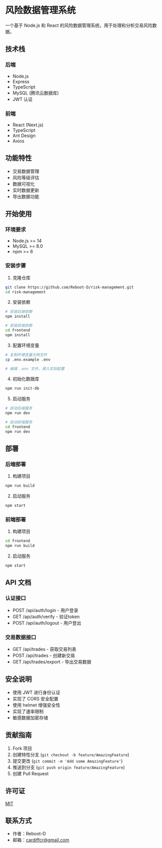 # 风险数据管理系统

一个基于 Node.js 和 React 的风险数据管理系统，用于处理和分析交易风险数据。

## 技术栈

### 后端
- Node.js
- Express
- TypeScript
- MySQL (腾讯云数据库)
- JWT 认证

### 前端
- React (Next.js)
- TypeScript
- Ant Design
- Axios

## 功能特性

- 交易数据管理
- 风险等级评估
- 数据可视化
- 实时数据更新
- 导出数据功能

## 开始使用

### 环境要求

- Node.js >= 14
- MySQL >= 8.0
- npm >= 6

### 安装步骤

1. 克隆仓库
```bash
git clone https://github.com/Reboot-D/risk-management.git
cd risk-management
```

2. 安装依赖
```bash
# 安装后端依赖
npm install

# 安装前端依赖
cd frontend
npm install
```

3. 配置环境变量
```bash
# 复制环境变量示例文件
cp .env.example .env

# 编辑 .env 文件，填入实际配置
```

4. 初始化数据库
```bash
npm run init-db
```

5. 启动服务
```bash
# 启动后端服务
npm run dev

# 启动前端服务
cd frontend
npm run dev
```

## 部署

### 后端部署
1. 构建项目
```bash
npm run build
```

2. 启动服务
```bash
npm start
```

### 前端部署
1. 构建项目
```bash
cd frontend
npm run build
```

2. 启动服务
```bash
npm start
```

## API 文档

### 认证接口
- POST /api/auth/login - 用户登录
- GET /api/auth/verify - 验证token
- POST /api/auth/logout - 用户登出

### 交易数据接口
- GET /api/trades - 获取交易列表
- POST /api/trades - 创建新交易
- GET /api/trades/export - 导出交易数据

## 安全说明

- 使用 JWT 进行身份认证
- 实现了 CORS 安全配置
- 使用 helmet 增强安全性
- 实现了速率限制
- 敏感数据加密存储

## 贡献指南

1. Fork 项目
2. 创建特性分支 (`git checkout -b feature/AmazingFeature`)
3. 提交更改 (`git commit -m 'Add some AmazingFeature'`)
4. 推送到分支 (`git push origin feature/AmazingFeature`)
5. 创建 Pull Request

## 许可证

[MIT](LICENSE)

## 联系方式

- 作者：Reboot-D
- 邮箱：cardiffcr@gmail.com 
